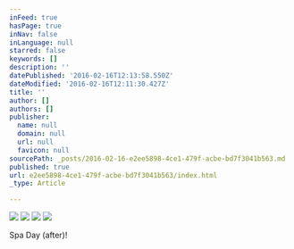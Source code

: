 ```yaml
---
inFeed: true
hasPage: true
inNav: false
inLanguage: null
starred: false
keywords: []
description: ''
datePublished: '2016-02-16T12:13:58.550Z'
dateModified: '2016-02-16T12:11:30.427Z'
title: ''
author: []
authors: []
publisher:
  name: null
  domain: null
  url: null
  favicon: null
sourcePath: _posts/2016-02-16-e2ee5898-4ce1-479f-acbe-bd7f3041b563.md
published: true
url: e2ee5898-4ce1-479f-acbe-bd7f3041b563/index.html
_type: Article

---
```

![](https://the-grid-user-content.s3-us-west-2.amazonaws.com/afe3ac0a-fc4f-4cdb-97ba-16011c5cb323.jpg)
![](https://the-grid-user-content.s3-us-west-2.amazonaws.com/f9fe20af-48b0-4ee2-bf9f-dae611583ecd.jpg)
![](https://the-grid-user-content.s3-us-west-2.amazonaws.com/9cee1a14-e649-4b17-9a48-11e117a4bff6.jpg)
![](https://the-grid-user-content.s3-us-west-2.amazonaws.com/136d18b4-3dde-465b-bf3a-6f75be7a33fa.jpg)

Spa Day (after)!